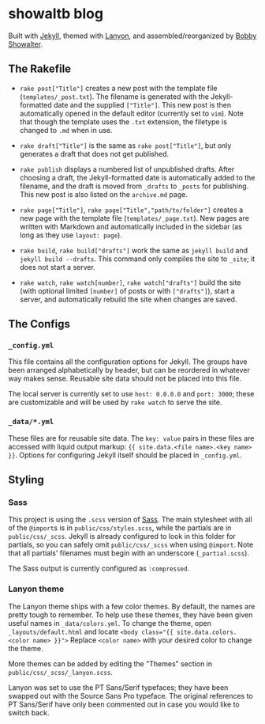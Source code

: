# showaltb blog

Built with [Jekyll](http://jekyllrb.com), themed with [Lanyon](http://lanyon.getpoole.com), and assembled/reorganized by [Bobby Showalter](http://twitter.com/bobbyshowalter).

## The Rakefile

- `rake post["Title"]` creates a new post with the template file (`templates/_post.txt`). The filename is generated with the Jekyll-formatted date and the supplied `["Title"]`. This new post is then automatically opened in the default editor (currently set to `vim`). Note that though the template uses the `.txt` extension, the filetype is changed to `.md` when in use.

- `rake draft["Title"]` is the same as `rake post["Title"]`, but only generates a draft that does not get published.

- `rake publish` displays a numbered list of unpublished drafts. After choosing a draft, the Jekyll-formatted date is automatically added to the filename, and the draft is moved from `_drafts` to `_posts` for publishing. This new post is also listed on the `archive.md` page.

- `rake page["Title"]`, `rake page["Title","path/to/folder"]` creates a new page with the template file (`templates/_page.txt`). New pages are written with Markdown and automatically included in the sidebar (as long as they use `layout: page`).

- `rake build`, `rake build["drafts"]` work the same as `jekyll build` and `jekyll build --drafts`. This command only compiles the site to `_site`; it does not start a server.

- `rake watch`, `rake watch[number]`, `rake watch["drafts"]` build the site (with optional limited `[number]` of posts or with `["drafts"]`), start a server, and automatically rebuild the site when changes are saved.

## The Configs

### `_config.yml`

This file contains all the configuration options for Jekyll. The groups have been arranged alphabetically by header, but can be reordered in whatever way makes sense. Reusable site data should not be placed into this file.

The local server is currently set to use `host: 0.0.0.0` and `port: 3000`; these are customizable and will be used by `rake watch` to serve the site.

### `_data/*.yml`

These files are for reusable site data. The `key: value` pairs in these files are accessed with liquid output markup: `{{ site.data.<file name>.<key name> }}`. Options for configuring Jekyll itself should be placed in `_config.yml`.

## Styling

### Sass

This project is using the `.scss` version of [Sass](http://sass-lang.com). The main stylesheet with all of the `@import`s is in `public/css/styles.scss`, while the partials are in `public/css/_scss`. Jekyll is already configured to look in this folder for partials, so you can safely omit `public/css/_scss` when using `@import`. Note that all partials' filenames must begin with an underscore (`_partial.scss`).

The Sass output is currently configured as `:compressed`.

### Lanyon theme

The Lanyon theme ships with a few color themes. By default, the names are pretty tough to remember. To help use these themes, they have been given useful names in `_data/colors.yml`. To change the theme, open `_layouts/default.html` and locate `<body class="{{ site.data.colors.<color name> }}">` Replace `<color name>` with your desired color to change the theme.

More themes can be added by editing the "Themes" section in `public/css/_scss/_lanyon.scss`.

Lanyon was set to use the PT Sans/Serif typefaces; they have been swapped out with the Source Sans Pro typeface. The original references to PT Sans/Serif have only been commented out in case you would like to switch back.
